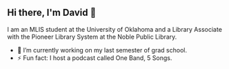 ## Hi there, I'm David 👋

I am an MLIS student at the University of Oklahoma and a Library Associate with the Pioneer Library System at the Noble Public Library.

- 🔭 I’m currently working on my last semester of grad school.
- ⚡ Fun fact: I host a podcast called One Band, 5 Songs.

